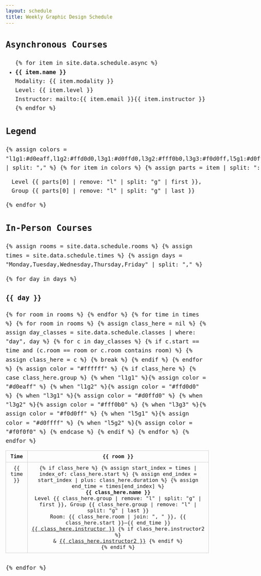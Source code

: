 ```yaml
---
layout: schedule
title: Weekly Graphic Design Schedule
---
```


<style>
  body {
    font-family: "IBM Plex Mono", monospace;
    font-size: clamp(0.9rem, 1vw + 0.5rem, 1.2rem);
    line-height: 1.6;
  }
  .schedule-table {
    width: 100%;
    border-collapse: collapse;
    margin-bottom: 2rem;
  }
  .schedule-table th,
  .schedule-table td {
    border: 1px solid #ccc;
    padding: 0.5rem;
    text-align: center;
    vertical-align: top;
  }
  .course-block {
    font-size: inherit;
    line-height: inherit;
  }
  .legend {
    display: flex;
    flex-wrap: wrap;
    gap: 1rem;
    margin-bottom: 2rem;
  }
  .legend-item {
    display: flex;
    align-items: center;
    gap: 0.5rem;
  }
  .legend-color {
    width: 20px;
    height: 20px;
    border-radius: 4px;
  }
  @media (max-width: 768px) {
    .schedule-table {
      display: block;
      overflow-x: auto;
    }
  }
</style>

<h2>Asynchronous Courses</h2>
<ul>
  {% for item in site.data.schedule.async %}
    <li>
      <strong>{{ item.name }}</strong><br>
      Modality: {{ item.modality }}<br>
      Level: {{ item.level }}<br>
      Instructor: mailto:{{ item.email }}{{ item.instructor }}</a>
    </li>
  {% endfor %}
</ul>

<h2>Legend</h2>
<div class="legend">
  {% assign colors = "l1g1:#d0eaff,l1g2:#ffd0d0,l3g1:#d0ffd0,l3g2:#fff0b0,l3g3:#f0d0ff,l5g1:#d0ffff,l5g2:#f0f0f0" | split: "," %}
  {% for item in colors %}
    {% assign parts = item | split: ":" %}
    <div class="legend-item">
      <div class="legend-color" style="background-color: {{ parts[1] }};"></div>
      <span>Level {{ parts[0] | remove: "l" | split: "g" | first }}, Group {{ parts[0] | remove: "l" | split: "g" | last }}</span>
    </div>
  {% endfor %}
</div>

<h2>In-Person Courses</h2>
{% assign rooms = site.data.schedule.rooms %}
{% assign times = site.data.schedule.times %}
{% assign days = "Monday,Tuesday,Wednesday,Thursday,Friday" | split: "," %}

{% for day in days %}
  <h3>{{ day }}</h3>
  <table class="schedule-table">
    <thead>
      <tr>
        <th>Time</th>
        {% for room in rooms %}
          <th>{{ room }}</th>
        {% endfor %}
      </tr>
    </thead>
    <tbody>
      {% for time in times %}
        <tr>
          <td>{{ time }}</td>
          {% for room in rooms %}
            {% assign class_here = nil %}
            {% assign day_classes = site.data.schedule.classes | where: "day", day %}
            {% for c in day_classes %}
              {% if c.start == time and (c.room == room or c.room contains room) %}
                {% assign class_here = c %}
                {% break %}
              {% endif %}
            {% endfor %}
            {% assign color = "#ffffff" %}
            {% if class_here %}
              {% case class_here.group %}
                {% when "l1g1" %}{% assign color = "#d0eaff" %}
                {% when "l1g2" %}{% assign color = "#ffd0d0" %}
                {% when "l3g1" %}{% assign color = "#d0ffd0" %}
                {% when "l3g2" %}{% assign color = "#fff0b0" %}
                {% when "l3g3" %}{% assign color = "#f0d0ff" %}
                {% when "l5g1" %}{% assign color = "#d0ffff" %}
                {% when "l5g2" %}{% assign color = "#f0f0f0" %}
              {% endcase %}
            {% endif %}
            <td style="background-color: {{ color }}">
              {% if class_here %}
                {% assign start_index = times | index_of: class_here.start %}
                {% assign end_index = start_index | plus: class_here.duration %}
                {% assign end_time = times[end_index] %}
                <div class="course-block">
                  <strong>{{ class_here.name }}</strong><br>
                  Level {{ class_here.group | remove: "l" | split: "g" | first }}, Group {{ class_here.group | remove: "l" | split: "g" | last }}<br>
                  Room: {{ class_here.room | join: ", " }}, {{ class_here.start }}–{{ end_time }}<br>
                  <a href="mailto:{{ class_here.email }}">{{ class_here.instructor }}</a>
                  {% if class_here.instructor2 %}<br>
                    & <a href="mailto:{{ class_here.email2 }}">{{ class_here.instructor2 }}</a>
                  {% endif %}
                </div>
              {% endif %}
            </td>
          {% endfor %}
        </tr>
      {% endfor %}
    </tbody>
  </table>
{% endfor %}
